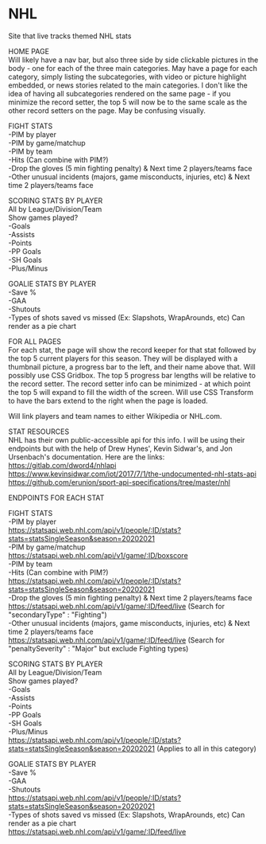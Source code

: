 # NHL
Site that live tracks themed NHL stats  

HOME PAGE  
Will likely have a nav bar, but also three side by side clickable pictures in the body - one for each of the three main categories. May have a page for each category, simply listing the subcategories, with video or picture highlight embedded, or news stories related to the main categories. I don't like the idea of having all subcategories rendered on the same page - if you minimize the record setter, the top 5 will now be to the same scale as the other record setters on the page. May be confusing visually.  

FIGHT STATS  
-PIM by player  
-PIM by game/matchup  
-PIM by team  
-Hits (Can combine with PIM?)  
-Drop the gloves (5 min fighting penalty) & Next time 2 players/teams face  
-Other unusual incidents (majors, game misconducts, injuries, etc) & Next time 2 players/teams face  

SCORING STATS BY PLAYER  
All by League/Division/Team  
Show games played?  
-Goals  
-Assists  
-Points  
-PP Goals  
-SH Goals  
-Plus/Minus  

GOALIE STATS BY PLAYER  
-Save %  
-GAA  
-Shutouts  
-Types of shots saved vs missed (Ex: Slapshots, WrapArounds, etc) Can render as a pie chart  


FOR ALL PAGES  
For each stat, the page will show the record keeper for that stat followed by the top 5 current players for this season. They will be displayed with a thumbnail picture, a progress bar to the left, and their name above that. Will possibly use CSS Gridbox. The top 5 progress bar lengths will be relative to the record setter. The record setter info can be minimized - at which point the top 5 will expand to fill the width of the screen. Will use CSS Transform to have the bars extend to the right when the page is loaded.  

Will link players and team names to either Wikipedia or NHL.com.  


STAT RESOURCES  
NHL has their own public-accessible api for this info. I will be using their endpoints but with the help of Drew Hynes', Kevin Sidwar's, and Jon Ursenbach's documentation. Here are the links:  
https://gitlab.com/dword4/nhlapi  
https://www.kevinsidwar.com/iot/2017/7/1/the-undocumented-nhl-stats-api  
https://github.com/erunion/sport-api-specifications/tree/master/nhl  


ENDPOINTS FOR EACH STAT

FIGHT STATS  
-PIM by player  
https://statsapi.web.nhl.com/api/v1/people/:ID/stats?stats=statsSingleSeason&season=20202021  
-PIM by game/matchup  
https://statsapi.web.nhl.com/api/v1/game/:ID/boxscore  
-PIM by team  
-Hits (Can combine with PIM?)  
https://statsapi.web.nhl.com/api/v1/people/:ID/stats?stats=statsSingleSeason&season=20202021  
-Drop the gloves (5 min fighting penalty) & Next time 2 players/teams face  
https://statsapi.web.nhl.com/api/v1/game/:ID/feed/live (Search for "secondaryType" : "Fighting")  
-Other unusual incidents (majors, game misconducts, injuries, etc) & Next time 2 players/teams face  
https://statsapi.web.nhl.com/api/v1/game/:ID/feed/live (Search for "penaltySeverity" : "Major" but exclude Fighting types)  

SCORING STATS BY PLAYER  
All by League/Division/Team  
Show games played?  
-Goals  
-Assists  
-Points  
-PP Goals  
-SH Goals  
-Plus/Minus  
https://statsapi.web.nhl.com/api/v1/people/:ID/stats?stats=statsSingleSeason&season=20202021 (Applies to all in this category)  

GOALIE STATS BY PLAYER  
-Save %  
-GAA  
-Shutouts  
https://statsapi.web.nhl.com/api/v1/people/:ID/stats?stats=statsSingleSeason&season=20202021  
-Types of shots saved vs missed (Ex: Slapshots, WrapArounds, etc) Can render as a pie chart  
https://statsapi.web.nhl.com/api/v1/game/:ID/feed/live  